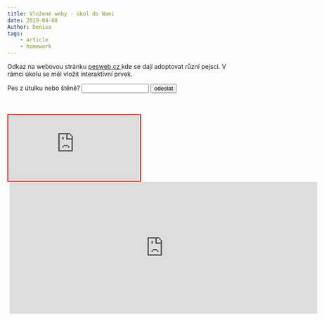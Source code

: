 ```yaml
---
title: Vložené weby - úkol do Nami
date: 2019-04-08
Author: Denisa
tags: 
    - article
    - homework   
---
```

Odkaz na webovou stránku <a href="https://www.pesweb.cz/cz/psi-k-adopci"> pesweb.cz </a> kde se dají adoptovat různí pejsci. V rámci úkolu se měl vložit interaktivní prvek. 

<form action="https://www.pesweb.cz/cz/psi-k-adopci">
    Pes z útulku nebo štěně? 
    <input type=text size=16 name="pes">
    <input type=submit value=odeslat>
</form>
<br><br>

<iframe src="https://www.pesweb.cz/cz/psi-k-adopci" style="border:2px solid red;"></iframe>
<br>

<div style="background-color: #ffffff; padding-left: 5px; width: 700px;">
<iframe src="https://www.pesweb.cz/cz/psi-k-adopci-iframe-700px" style="width: 700px; height: 300px;" frameborder="0"></iframe>
</div>


